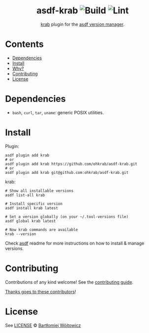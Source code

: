 <div align="center">

# asdf-krab ![Build](https://github.com/ohkrab/asdf-krab/workflows/Build/badge.svg) ![Lint](https://github.com/ohkrab/asdf-krab/workflows/Lint/badge.svg)

[krab](https://ohkrab.dev) plugin for the [asdf version manager](https://asdf-vm.com).

</div>

# Contents

- [Dependencies](#dependencies)
- [Install](#install)
- [Why?](#why)
- [Contributing](#contributing)
- [License](#license)

# Dependencies

- `bash`, `curl`, `tar`, `uname`: generic POSIX utilities.

# Install

Plugin:

```shell
asdf plugin add krab
# or
asdf plugin add krab https://github.com/ohkrab/asdf-krab.git
# or
asdf plugin add krab git@github.com:ohkrab/asdf-krab.git
```

krab:

```shell
# Show all installable versions
asdf list-all krab

# Install specific version
asdf install krab latest

# Set a version globally (on your ~/.tool-versions file)
asdf global krab latest

# Now krab commands are available
krab --version
```

Check [asdf](https://github.com/asdf-vm/asdf) readme for more instructions on how to
install & manage versions.

# Contributing

Contributions of any kind welcome! See the [contributing guide](contributing.md).

[Thanks goes to these contributors](https://github.com/ohkrab/asdf-krab/graphs/contributors)!

# License

See [LICENSE](LICENSE) © [Bartłomiej Wójtowicz](https://github.com/qbart/)
